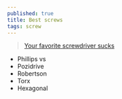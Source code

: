 ```yaml
---
published: true
title: Best screws
tags: screw
---
```

> [Your favorite screwdriver sucks](https://www.youtube.com/watch?v=ARAQUgkdIvQ)

- Phillips vs
- Pozidrive
- Robertson
- Torx
- Hexagonal
